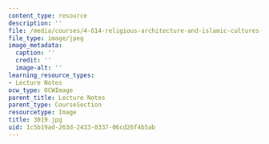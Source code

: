 ```yaml
---
content_type: resource
description: ''
file: /media/courses/4-614-religious-architecture-and-islamic-cultures-fall-2002/1c5b19ad263d2433033706cd26f4b5ab_3019.jpg
file_type: image/jpeg
image_metadata:
  caption: ''
  credit: ''
  image-alt: ''
learning_resource_types:
- Lecture Notes
ocw_type: OCWImage
parent_title: Lecture Notes
parent_type: CourseSection
resourcetype: Image
title: 3019.jpg
uid: 1c5b19ad-263d-2433-0337-06cd26f4b5ab
---
```

